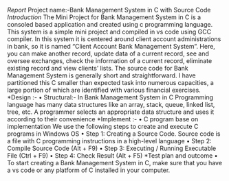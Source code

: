 *Report*
Project name:-Bank Management System in C with Source Code
*Introduction*
The Mini Project for Bank Management System in C is a consoled based application and created using c programming language. This system is a simple mini project and compiled in  vs code using GCC compiler. In this system it is centered around client account administrations in bank, so it is named “Client Account Bank Management System”. Here, you can make another record, update data of a current record, see and oversee exchanges, check the information of a current record, eliminate existing record and view clients’ lists. The source code for Bank Management System is generally short and straightforward. I have partitioned this C smaller than expected task into numerous capacities, a large portion of which are identified with various financial exercises.
*Design :-
•	Structural:-
In Bank Management System in C  Programming language has many data structures like an array, stack, queue, linked list, tree, etc. A programmer selects an appropriate data structure and uses it according to their convenience
*Implement :-
•	C program base on implementation
We use the following steps to create and execute C programs in Windows OS
•	Step 1: Creating a Source Code. Source code is a file with C programming instructions in a high-level language
•	Step 2: Compile Source Code (Alt + F9) 
•	Step 3: Executing / Running Executable File (Ctrl + F9)
•	Step 4: Check Result (Alt + F5)
*Test plan and outcome
•	To start creating a Bank Management System in C, make sure that you have a vs code or any platform of C installed in your computer.
